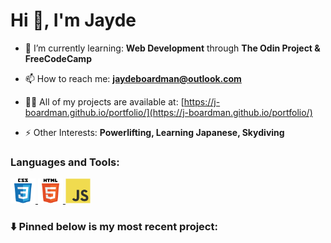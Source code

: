 <h1 align="left">Hi 👋, I'm Jayde</h1>

- 🌱 I’m currently learning: **Web Development** through **The Odin Project & FreeCodeCamp**

- 📫 How to reach me: **jaydeboardman@outlook.com**

- 👨‍💻 All of my projects are available at: [https://j-boardman.github.io/portfolio/](https://j-boardman.github.io/portfolio/)

- ⚡ Other Interests: **Powerlifting, Learning Japanese, Skydiving**
 
<p align="left">
</p>

<h3 align="left">Languages and Tools:</h3>
<p align="left"> <a href="https://www.w3schools.com/css/" target="_blank" rel="noreferrer"> <img src="https://raw.githubusercontent.com/devicons/devicon/master/icons/css3/css3-original-wordmark.svg" alt="css3" width="40" height="40"/> </a> <a href="https://www.w3.org/html/" target="_blank" rel="noreferrer"> <img src="https://raw.githubusercontent.com/devicons/devicon/master/icons/html5/html5-original-wordmark.svg" alt="html5" width="40" height="40"/> </a> <a href="https://developer.mozilla.org/en-US/docs/Web/JavaScript" target="_blank" rel="noreferrer"> <img src="https://raw.githubusercontent.com/devicons/devicon/master/icons/javascript/javascript-original.svg" alt="javascript" width="40" height="40"/> </a> </p>


<h3 align="left"> ⬇️ Pinned below is my most recent project: </h3>
